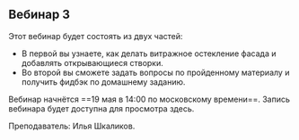 ## Вебинар 3

Этот вебинар будет состоять из двух частей:

- В первой вы узнаете, как делать витражное остекление фасада и добавлять открывающиеся створки.
- Во второй вы сможете задать вопросы по пройденному материалу и получить фидбэк по домашнему заданию.

Вебинар начнётся ==19 мая в 14:00 по московскому времени==. Запись вебинара будет доступна для просмотра здесь.

Преподаватель: Илья Шкаликов.